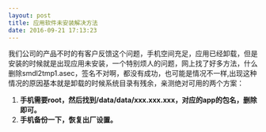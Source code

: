 ```yaml
---
layout: post
title: 应用软件未安装解决方法
date: 2016-09-21 17:13:23
---
```


我们公司的产品不时的有客户反馈这个问题，手机空间充足，应用已经卸载，但是安装的时候就是出现应用未安装，一个特别烦人的问题，网上找了好多方法，什么删除smdl2tmp1.asec，签名不对啊，都没有成功，也可能是情况不一样,出现这种情况的原因基本就是卸载的时候系统目录有残余，亲测绝对可用的两个方案：
1. **手机需要root，然后找到/data/data/xxx.xxx.xxx，对应的app的包名，删除即可。**
2. **手机备份一下，恢复出厂设置。**

